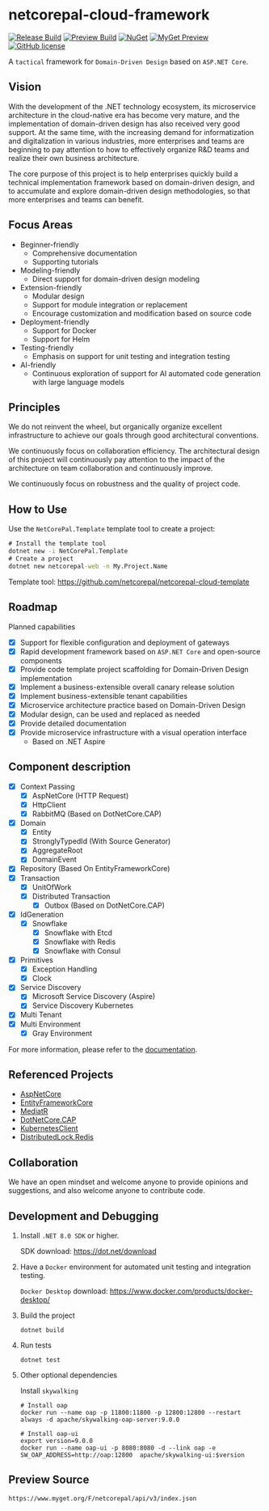 # netcorepal-cloud-framework

[![Release Build](https://img.shields.io/github/actions/workflow/status/netcorepal/netcorepal-cloud-framework/release.yml?label=release%20build)](https://github.com/netcorepal/netcorepal-cloud-framework/actions/workflows/release.yml)
[![Preview Build](https://img.shields.io/github/actions/workflow/status/netcorepal/netcorepal-cloud-framework/dotnet.yml?label=preview%20build)](https://github.com/netcorepal/netcorepal-cloud-framework/actions/workflows/dotnet.yml)
[![NuGet](https://img.shields.io/nuget/v/NetCorePal.Extensions.AspNetCore.svg)](https://www.nuget.org/packages/NetCorePal.Extensions.AspNetCore)
[![MyGet Preview](https://img.shields.io/myget/netcorepal/vpre/NetCorePal.Extensions.AspNetCore?label=preview)](https://www.myget.org/feed/netcorepal/package/nuget/NetCorePal.Extensions.AspNetCore)
[![GitHub license](https://img.shields.io/badge/license-MIT-blue.svg)](https://github.com/netcorepal/netcorepal-cloud-framework/blob/main/LICENSE)

A `tactical` framework for `Domain-Driven Design` based on `ASP.NET Core`.

## Vision

With the development of the .NET technology ecosystem, its microservice architecture in the cloud-native era has become very mature, and the implementation of domain-driven design has also received very good support. At the same time, with the increasing demand for informatization and digitalization in various industries, more enterprises and teams are beginning to pay attention to how to effectively organize R&D teams and realize their own business architecture.

The core purpose of this project is to help enterprises quickly build a technical implementation framework based on domain-driven design, and to accumulate and explore domain-driven design methodologies, so that more enterprises and teams can benefit.

## Focus Areas

+ Beginner-friendly
  + Comprehensive documentation
  + Supporting tutorials
+ Modeling-friendly
  + Direct support for domain-driven design modeling
+ Extension-friendly
  + Modular design
  + Support for module integration or replacement
  + Encourage customization and modification based on source code
+ Deployment-friendly
  + Support for Docker
  + Support for Helm
+ Testing-friendly
  + Emphasis on support for unit testing and integration testing
+ AI-friendly
  + Continuous exploration of support for AI automated code generation with large language models

## Principles

We do not reinvent the wheel, but organically organize excellent infrastructure to achieve our goals through good architectural conventions.

We continuously focus on collaboration efficiency. The architectural design of this project will continuously pay attention to the impact of the architecture on team collaboration and continuously improve.

We continuously focus on robustness and the quality of project code.

## How to Use

Use the `NetCorePal.Template` template tool to create a project:

```cmd
# Install the template tool
dotnet new -i NetCorePal.Template
# Create a project
dotnet new netcorepal-web -n My.Project.Name
```

Template tool: <https://github.com/netcorepal/netcorepal-cloud-template>

## Roadmap

Planned capabilities

+ [x] Support for flexible configuration and deployment of gateways
+ [x] Rapid development framework based on `ASP.NET Core` and open-source components
+ [x] Provide code template project scaffolding for Domain-Driven Design implementation
+ [x] Implement a business-extensible overall canary release solution
+ [x] Implement business-extensible tenant capabilities
+ [x] Microservice architecture practice based on Domain-Driven Design
+ [x] Modular design, can be used and replaced as needed
+ [x] Provide detailed documentation
+ [x] Provide microservice infrastructure with a visual operation interface
  + Based on .NET Aspire

## Component description

+ [x] Context Passing
  + [x] AspNetCore (HTTP Request)
  + [x] HttpClient
  + [x] RabbitMQ (Based on DotNetCore.CAP)
+ [x] Domain
  + [x] Entity
  + [x] StronglyTypedId (With Source Generator)
  + [x] AggregateRoot
  + [x] DomainEvent
+ [x] Repository (Based On EntityFrameworkCore)
+ [x] Transaction
  + [x] UnitOfWork
  + [x] Distributed Transaction
    + [x] Outbox (Based on DotNetCore.CAP)
+ [x] IdGeneration
  + [x] Snowflake
    + [x] Snowflake with Etcd
    + [x] Snowflake with Redis
    + [x] Snowflake with Consul
+ [x] Primitives
  + [x] Exception Handling
  + [x] Clock
+ [x] Service Discovery
  + [x] Microsoft Service Discovery (Aspire)
  + [x] Service Discovery Kubernetes
+ [x] Multi Tenant
+ [x] Multi Environment
  + [x] Gray Environment

For more information, please refer to the [documentation](docs/index.md).

## Referenced Projects

+ [AspNetCore](https://github.com/dotnet/aspnetcore)
+ [EntityFrameworkCore](https://github.com/dotnet/efcore)
+ [MediatR](https://github.com/jbogard/MediatR)
+ [DotNetCore.CAP](https://github.com/dotnetcore/CAP)
+ [KubernetesClient](https://github.com/kubernetes-client/csharp)
+ [DistributedLock.Redis](https://github.com/madelson/DistributedLock)

## Collaboration

We have an open mindset and welcome anyone to provide opinions and suggestions, and also welcome anyone to contribute code.

## Development and Debugging

1. Install `.NET 8.0 SDK` or higher.

    SDK download: <https://dot.net/download>

2. Have a `Docker` environment for automated unit testing and integration testing.

    `Docker Desktop` download: <https://www.docker.com/products/docker-desktop/>

3. Build the project

    ```shell
    dotnet build
    ```

4. Run tests

    ```shell
    dotnet test
    ```

5. Other optional dependencies

    Install `skywalking`

    ```shell
    # Install oap
    docker run --name oap -p 11800:11800 -p 12800:12800 --restart always -d apache/skywalking-oap-server:9.0.0

    # Install oap-ui
    export version=9.0.0
    docker run --name oap-ui -p 8080:8080 -d --link oap -e SW_OAP_ADDRESS=http://oap:12800  apache/skywalking-ui:$version

    ```

## Preview Source

```
https://www.myget.org/F/netcorepal/api/v3/index.json
```
